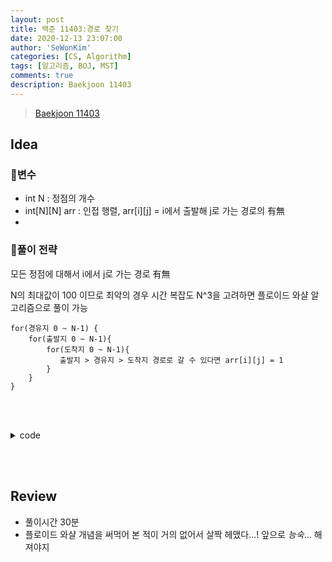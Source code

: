 ```yaml
---
layout: post
title: 백준 11403:경로 찾기
date: 2020-12-13 23:07:00
author: 'SeWonKim'
categories: [CS, Algorithm]
tags: [알고리즘, BOJ, MST]
comments: true
description: Baekjoon 11403
---
```


> [Baekjoon 11403](https://www.acmicpc.net/problem/11403)

## Idea

### 🥚변수

- int N : 정점의 개수
- int[N][N] arr : 인접 행렬, arr[i][j] = i에서 출발해 j로 가는 경로의 有無
- 
### 🍳풀이 전략

모든 정점에 대해서 i에서 j로 가는 경로 有無

N의 최대값이 100 이므로 최악의 경우 시간 복잡도 N^3을 고려하면 플로이드 와샬 알고리즘으로 풀이 가능


```
for(경유지 0 ~ N-1) {
    for(출발지 0 ~ N-1){
        for(도착지 0 ~ N-1){
           출발지 > 경유지 > 도착지 경로로 갈 수 있다면 arr[i][j] = 1
        }
    }
}
```


&nbsp;  
&nbsp;


<details>
<summary>code</summary>
<div markdown="1">

```java
import java.io.BufferedReader;
import java.io.InputStreamReader;
import java.util.Arrays;
import java.util.StringTokenizer;

public class Main {

	public static void main(String[] args) throws Exception {
		BufferedReader br = new BufferedReader(new InputStreamReader(System.in));
		int N = Integer.parseInt(br.readLine());
		
		int[][] arr = new int[N][N];
		for (int i = 0; i < N; i++) {
			StringTokenizer st = new StringTokenizer(br.readLine(), " ");
			for (int j = 0; j < N; j++) {
				arr[i][j] = Integer.parseInt(st.nextToken());
			}
		}
		
		for (int k = 0; k < N; k++) {
			for (int i = 0; i < N; i++) {
				for (int j = 0; j < N; j++) {
					if(arr[i][j] == 1)	continue;
					
					if(arr[i][k] == 1 && arr[k][j] == 1) {
						arr[i][j] = 1;
					}
				}
			}
		}
		
		
		for (int i = 0; i < N; i++) {
			for (int j = 0; j < N; j++) {
				System.out.print(arr[i][j] + " ");
			}
			System.out.println();
		}
	}

}

```

</div>
</details>

&nbsp;  
&nbsp;

## Review

- 풀이시간 30분
- 플로이드 와샬 개념을 써먹어 본 적이 거의 없어서 살짝 헤맸다...! 앞으로 _능숙_... 해져야지

&nbsp;  
&nbsp;
